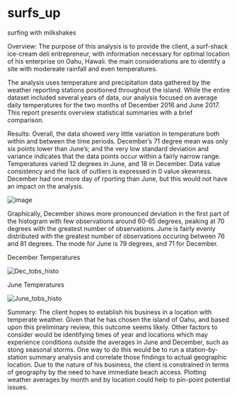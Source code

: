 # surfs_up
surfing with milkshakes

Overview: 
The purpose of this analysis is to provide the client, a surf-shack ice-cream deli entrepreneur, with information necessary for optimal location of his enterprise on Oahu, Hawaii.  the main considerations are to identify a site with modereate rainfall and even temperatures. 

The analysis uses temperature and precipitation data gathered by the weather reporting stations positioned throughout the island.  While the entire dataset included several years of data, our analysis focused on average daily temperatures for the two months of December 2016 and June 2017.  This report presents overview statistical summaries with a brief comparison.   

Results: 
Overall, the data showed very little variation in temperature both within and between the time periods.  December’s 71 degree mean was only six points lower than June’s; and the very low standard deviation and variance indicates that the data points occur within a fairly narrow range. Temperatures varied 12 degrees in June, and 18 in December.  Data value consistency and the lack of outliers is expressed in 0 value skewness. December had one more day of rporting than June, but this would not have an impact on the analysis.
	                      
![image](https://user-images.githubusercontent.com/101474477/168507759-a84dc059-475e-4d2c-b869-710f460b7792.png)


Graphically, December shows more pronounced deviation in the first part of the histogram with few observations around 60-65 degrees, peaking at 70 degrees with the greatest number of observations.  June is fairly evenly distributed with the greatest number of observations occuring between 76 and 81 degrees.  The mode for June is 79 degrees, and 71 for December.


December Temperatures

![Dec_tobs_histo](https://user-images.githubusercontent.com/101474477/168509861-6a852317-37ae-474a-b690-f17a7abea492.png)

June Temperatures

![June_tobs_histo](https://user-images.githubusercontent.com/101474477/168509835-bbc16374-0f2d-4eb6-9529-3ca7844dd91c.png)


Summary:
The client hopes to establish his business in a location with temperate weather.  Given that he has chosen the island of Oahu, and based upon this preliminary review, this outcome seems likely.  Other factors to consider would be identifying times of year and locations which may experience conditions outside the averages in June and December, such as stong seasonal storms. One way to do this would be to run a station-by-station summary analysis and correlate those findings to actual geographic location.  Due to the nature of his business, the client is constrained in terms of geography by the need to have immediate beach access.  Plotting weather averages by month and by location could help to pin-point potential issues.
